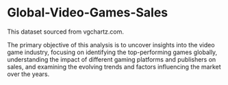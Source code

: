 # Global-Video-Games-Sales

This dataset sourced from vgchartz.com.

The primary objective of this analysis is to uncover insights into the video game industry, focusing on identifying the top-performing games globally, understanding the impact of different gaming platforms and publishers on sales, and examining the evolving trends and factors influencing the market over the years.

